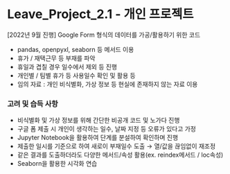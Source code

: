 # Leave_Project_2.1 - 개인 프로젝트
[2022년 9월 진행] Google Form 형식의 데이터를 가공/활용하기 위한 코드
- pandas, openpyxl, seaborn 등 메서드 이용
- 휴가 / 재택근무 등 부재를 파악
- 휴일과 겹칠 경우 일수에서 제외 등 진행
- 개인별 / 팀별 휴가 등 사용일수 확인 및 활용 등
- 임의 자료 : 개인 비식별화, 가상 정보 등 현실에 존재하지 않는 자료 이용

### 고려 및 습득 사항
- 비식별화 및 가상 정보를 위해 간단한 비공개 코드 및 노가다 진행
- 구글 폼 제출 시 개인이 생각하는 일수, 날짜 지정 등 오류가 있다고 가정
- Jupyter Notebook을 활용하여 단계를 분설하여 확인하며 진행
- 제출한 일시를 기준으로 하여 새로이 부재일수 도출 → 열/값을 끊임없이 재조정
- 같은 결과를 도출하더라도 다양한 메서드/속성 활용(ex. reindex메서드 / loc속성)
- Seaborn을 활용한 시각화 연습